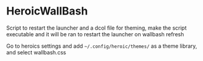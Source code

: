 # HeroicWallBash
Script to restart the launcher and a dcol file for theming, make the script executable and it will be ran to restart the launcher on wallbash refresh

Go to heroics settings and add `~/.config/heroic/themes/` as a theme library, and select wallbash.css
